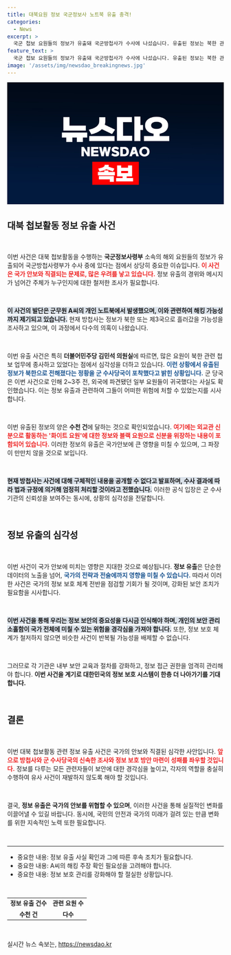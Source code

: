```yaml
---
title: 대북요원 정보 국군정보사 노트북 유출 충격!
categories:
  - News
excerpt: >
  국군 첩보 요원들의 정보가 유출돼 국군방첩사가 수사에 나섰습니다. 유출된 정보는 북한 관련 연루 가능성이 있으며, 최고 기밀 자료 수천 건이 포함됐다는 충격적인 사실이 드러났습니다.
feature_text: >
  국군 첩보 요원들의 정보가 유출돼 국군방첩사가 수사에 나섰습니다. 유출된 정보는 북한 관련 연루 가능성이 있으며, 최고 기밀 자료 수천 건이 포함됐다는 충격적인 사실이 드러났습니다.
image: '/assets/img/newsdao_breakingnews.jpg'
---
```


<p><img src="/assets/img/newsdao_breakingnews.jpg" alt="flaretime 속보" /></p>

<h2 data-ke-size="size26">대북 첩보활동 정보 유출 사건</h2>

<p data-ke-size="size16">&nbsp;</p>

<p>이번 사건은 대북 첩보활동을 수행하는 <b>국군정보사령부</b> 소속의 해외 요원들의 정보가 유출되어 국군방첩사령부가 수사 중에 있다는 점에서 상당히 중요한 이슈입니다. <b><span style="color: #ee2323;">이 사건은 국가 안보와 직결되는 문제로, 많은 우려를 낳고 있습니다.</span></b> 정보 유출의 경위와 메시지가 넘어간 주체가 누구인지에 대한 철저한 조사가 필요합니다. </p>

<p data-ke-size="size16">&nbsp;</p>

<p><b><span style="background-color: #21538527;">이 사건의 발단은 군무원 A씨의 개인 노트북에서 발생했으며, 이와 관련하여 해킹 가능성까지 제기되고 있습니다.</span></b> 현재 방첩사는 정보가 북한 또는 제3국으로 흘러갔을 가능성을 조사하고 있으며, 이 과정에서 다수의 의혹이 나왔습니다. </p>

<p data-ke-size="size16">&nbsp;</p>

<p>이번 유출 사건은 특히 <b>더불어민주당 김민석 의원실</b>에 따르면, 많은 요원이 북한 관련 첩보 업무에 종사하고 있었다는 점에서 심각성을 더하고 있습니다. <b><span style="color: #1a5490;">이런 상황에서 유출된 정보가 북한으로 전해졌다는 정황을 군 수사당국이 포착했다고 밝힌 상황입니다.</span></b> 군 당국은 이번 사건으로 인해 2~3주 전, 외국에 파견됐던 일부 요원들이 귀국했다는 사실도 확인했습니다. 이는 정보 유출과 관련하여 그들이 어떠한 위험에 처할 수 있었는지를 시사합니다.</p>

<p data-ke-size="size16">&nbsp;</p>

<p>이번 유출된 정보의 양은 <b>수천 건</b>에 달하는 것으로 확인되었습니다. <b><span style="color: #ee2323;">여기에는 외교관 신분으로 활동하는 '화이트 요원'에 대한 정보와 블랙 요원으로 신분을 위장하는 내용이 포함되어 있습니다.</span></b> 이러한 정보의 유출은 국가안보에 큰 영향을 미칠 수 있으며, 그 파장이 만만치 않을 것으로 보입니다. </p>

<p data-ke-size="size16">&nbsp;</p>

<p><b><span style="background-color: #21538527;">현재 방첩사는 사건에 대해 구체적인 내용을 공개할 수 없다고 발표하며, 수사 결과에 따라 법과 규정에 의거해 엄정히 처리할 것이라고 전했습니다.</span></b> 이러한 공식 입장은 군 수사기관의 신뢰성을 보여주는 동시에, 상황의 심각성을 전달합니다. </p>

<p data-ke-size="size16">&nbsp;</p>

<h2 data-ke-size="size26">정보 유출의 심각성</h2>

<p data-ke-size="size16">&nbsp;</p>

<p>이번 사건이 국가 안보에 미치는 영향은 지대한 것으로 예상됩니다. <b>정보 유출</b>은 단순한 데이터의 노출을 넘어, <b><span style="color: #1a5490;">국가의 전략과 전술에까지 영향을 미칠 수 있습니다.</span></b> 따라서 이러한 사건은 국가의 정보 보호 체계 전반을 점검할 기회가 될 것이며, 강화된 보안 조치가 필요함을 시사합니다.</p>

<p data-ke-size="size16">&nbsp;</p>

<p><b><span style="background-color: #21538527;">이번 사건을 통해 우리는 정보 보안의 중요성을 다시금 인식해야 하며, 개인의 보안 관리 소홀함이 국가 전체에 미칠 수 있는 위험을 경각심을 가져야 합니다.</span></b> 또한, 정보 보호 체계가 철저하지 않으면 비슷한 사건이 반복될 가능성을 배제할 수 없습니다.</p>

<p data-ke-size="size16">&nbsp;</p>

<p>그러므로 각 기관은 내부 보안 교육과 절차를 강화하고, 정보 접근 권한을 엄격히 관리해야 합니다. <b>이번 사건을 계기로 대한민국의 정보 보호 시스템이 한층 더 나아가기를 기대합니다.</b></p>

<p data-ke-size="size16">&nbsp;</p>

<h2 data-ke-size="size26">결론</h2>

<p data-ke-size="size16">&nbsp;</p>

<p>이번 대북 첩보활동 관련 정보 유출 사건은 국가의 안보와 직결된 심각한 사안입니다. <b><span style="color: #ee2323;">앞으로 방첩사와 군 수사당국의 신속한 조사와 정보 보호 방안 마련이 성패를 좌우할 것입니다.</span></b> 정보를 다루는 모든 관련자들이 보안에 대한 경각심을 높이고, 각자의 역할을 충실히 수행하여 유사 사건이 재발하지 않도록 해야 할 것입니다. </p>

<p data-ke-size="size16">&nbsp;</p>

<p>결국, <b>정보 유출은 국가의 안보를 위협할 수 있으며</b>, 이러한 사건을 통해 실질적인 변화를 이끌어낼 수 있길 바랍니다. 동시에, 국민의 안전과 국가의 미래가 걸려 있는 만큼 변화를 위한 지속적인 노력 또한 필요합니다. </p>

<p data-ke-size="size16">&nbsp;</p>

<hr>

<ul>
    <li>중요한 내용: 정보 유출 사실 확인과 그에 따른 후속 조치가 필요합니다.</li>
    <li>중요한 내용: A씨의 해킹 주장 확인 필요성을 고려해야 합니다.</li>
    <li>중요한 내용: 정보 보호 관리를 강화해야 할 절실한 상황입니다.</li>
</ul>

<p data-ke-size="size16">&nbsp;</p>

<table>
    <tr>
        <td style="text-align: center; height: 17px;"><b>정보 유출 건수</b></td>
        <td style="text-align: center; height: 17px;"><b>관련 요원 수</b></td>
    </tr>
    <tr>
        <td style="text-align: center; height: 17px;"><b>수천 건</b></td>
        <td style="text-align: center; height: 17px;"><b>다수</b></td>
    </tr>
</table>

<p data-ke-size="size16">&nbsp;</p>
실시간 뉴스 속보는, <a href="https://newsdao.kr" rel="dofollow">https://newsdao.kr</a>



